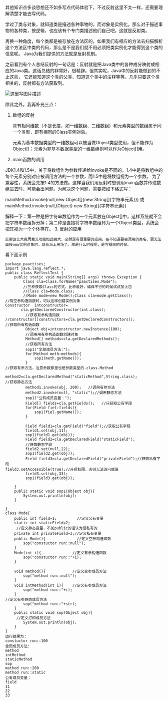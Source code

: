   其他知识点多谈思想还不如多写点代码体验下，不过反射这里不太一样，还需要理解清楚才能去写代码。
  
  学过了类与对象，就知道类是描述各种事物的，而对象是实例化。那么对于描述事物的各种类，按逻辑，也应该有个专门类描述他们自己吧。这就是反射类。
  
   再换一种角度，每个类都是被存放在方法区的，如果我们有相应的方法去扫描解析这个方法区中类的代码，那么是不是我们就不用必须把类实例化才能得到这个类的信息呢。
   Java为我们提供的方法就是反射机制。
   
   之前看到有个人总结反射的一句话是：反射就是把Java类中的各种成分映射成相应的Java类。这话总结的非常好，很精辟。但其实呢，Java中的反射能做到的不止这些，
   它还能知道这个类的父类、知道这个类中的注释等等。几乎只要这个类相关的，反射都有方法获取到。

   ![这里写图片描述](http://img.blog.csdn.net/20150629213741467)
  
   除此之外。我再补充三点：
   
 1. 数组的反射
 
       具有相同维数（不是长度，如一维数组、二维数组）和元素类型的数组属于同一个类型，即有相同的Class实例对象。
       
      元素为基本数据类型的一维数组可以被当做Object类型使用，但不能作为Object[]；元素为非基本数据类型的一维数组则可以作为Object[]用。
      
 2. main函数的调用
 
   JDK1.4和1.5中，关于将数组作为参数传递给invoke是不同的。1.4中是将数组中的每个元素分别对应被调用方法的一个参数，而1.5中是将数组视为一个参数。
   为了兼容性，系统会先按1.4的方法做。这样当我们用反射时想调用main函数并传递数组进去时，可能会出问题。为解决这个问题，需要按如下格式写：
   
   mainMethod.invoke(null,new Object[]{new String[]{字符串元素}})
   或mainMethod.invoke(null,(Object) new String[]{字符串元素})
   
   解释一下：第一种是把字符串数组作为一个元素放在Object[]中，这样系统就不会把字符串数组拆分掉；第二种是直接将字符串数组转为一个Object类型，系统会把其视为一个个体存在。
 3. 反射的应用
 
    反射这么大费周章又功能如此强大，必然是有很重要的应用。在不知道要被调用的类名，更无法直接new实例对象时，就会派上用场了。那是什么时候呢，是写框架的时候。
    
看下面示例
```
package paactises;
import java.lang.reflect.*;
public class ReflectTest {
	public static void main(String[] args) throws Exception {
		Class cla=Class.forName("paactises.Mode");    
		//三种获取Class的方式，此种最好，编译不行的时候试试加上包
		//Class cla=Mode.class;
		//Mode mode=new Mode();Class cla=mode.getClass();
//有空参构造函数时，可以这样创建实例对象
Constructor  intconstructor=
       cla.getDeclaredConstructor(int.class);
		 //获取有参构造函数
//Constructor[]constructors=cla.getDeclaredConstructors();
//获取所有构造函数
		 Object obj=intconstructor.newInstance(100);
		 //调用用有参构造函数创建对象
		 Method[] methods=cla.getDeclaredMethods(); 
		 //获取所有方法
		 sop1("全部成员方法:");
		 for(Method meth:methods){
			 sop1(meth.getName());
		 }
//获取有参方法，注意参数那里也是参数类型的.class.Method 

method2=cla.getDeclaredMethod("staticMethod",String.class);
//获取静态方法
         method1.invoke(obj, 200);   //调用有参方法
         method2.invoke(null, "static");//调用静态方法
		 sop1("公有成员变量：");    
		 Field[] fields=cla.getFields();   //只获取公有字段
		 for(Field fiel:fields){
			 sop1(fiel.getName());
		 }
		 
		 Field field1=cla.getField("field");//获取公有字段
		 field1.set(obj,11);
		 sop1(field1.get(obj));
		 Field field2=cla.getDeclaredField("staticField");
		 //获取静态字段
		 field2.set(null,22);
		 sop1(field2.get(obj));	 
		 Field field3=cla.getDeclaredField("privateField");//获取私有字段
field3.setAccessible(true);//开启权限，否则无法访问赋值
		 field3.set(obj,33);
		 sop1(field3.get(obj));	 
		 
	}
	public static void sop1(Object obj){
		System.out.println(obj);
	}
	
}
class Mode{
	public int field=1;         //定义公有变量
	static int staticField=2;  
	 //定义静态变量，不加public的话认为是私有的
	private int privateField=3;//定义私有变量
	public Mode(){              //定义空参构造函数
		sop("constuctor run::null");
	}
	Mode(int i){              //定义有参构造函数
		sop("constuctor run::"+i);
	}
	
	void method(){            //定义空参成员方法
		sop("method run::null");
	}
	void intMethod(int i){    //定义有参成员方法
		sop("method run::"+i);
	}
//定义有参静态成员方法
		sop("method run::"+str);
	}
	public static void sop(Object obj){      
	 //定义打印成员方法
		System.out.println(obj);
	}
}
运行结果为：
constuctor run::100
全部成员方法:
method
intMethod
staticMethod
sop
method run::200
method run::static
公有成员变量：
field
11
22
33
```

 
